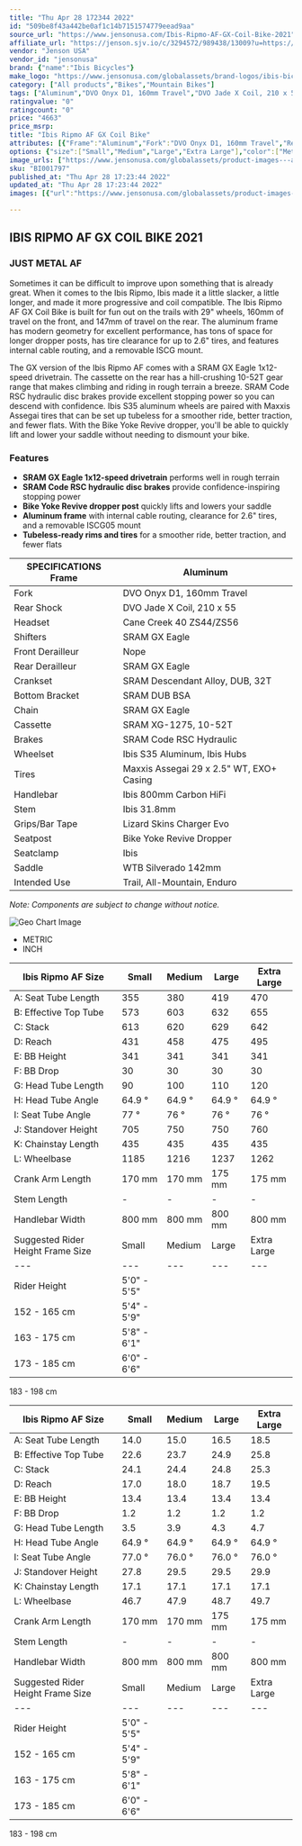```yaml
---
title: "Thu Apr 28 172344 2022"
id: "509be8f43a442be0af1c14b7151574779eead9aa"
source_url: "https://www.jensonusa.com/Ibis-Ripmo-AF-GX-Coil-Bike-2021"
affiliate_url: "https://jenson.sjv.io/c/3294572/989438/13009?u=https://www.jensonusa.com/Ibis-Ripmo-AF-GX-Coil-Bike-2021"
vendor: "Jenson USA"
vendor_id: "jensonusa"
brand: {"name":"Ibis Bicycles"}
make_logo: "https://www.jensonusa.com/globalassets/brand-logos/ibis-bicycles.jpg"
category: ["All products","Bikes","Mountain Bikes"]
tags: ["Aluminum","DVO Onyx D1, 160mm Travel","DVO Jade X Coil, 210 x 55","Cane Creek 40 ZS44/ZS56","SRAM GX Eagle","Nope","SRAM GX Eagle","SRAM Descendant Alloy, DUB, 32T","SRAM DUB BSA","SRAM GX Eagle","SRAM XG-1275, 10-52T","SRAM Code RSC Hydraulic","Ibis S35 Aluminum, Ibis Hubs","Maxxis Assegai 29 x 2.5\" WT, EXO+ Casing","Ibis 800mm Carbon HiFi","Ibis 31.8mm","Lizard Skins Charger Evo","Bike Yoke Revive Dropper","Ibis","WTB Silverado 142mm","Trail, All-Mountain, Enduro"]
ratingvalue: "0"
ratingcount: "0"
price: "4663"
price_msrp: 
title: "Ibis Ripmo AF GX Coil Bike"
attributes: [{"Frame":"Aluminum","Fork":"DVO Onyx D1, 160mm Travel","Rear Shock":"DVO Jade X Coil, 210 x 55","Headset":"Cane Creek 40 ZS44/ZS56","Shifters":"SRAM GX Eagle","Front Derailleur":"Nope","Rear Derailleur":"SRAM GX Eagle","Crankset":"SRAM Descendant Alloy, DUB, 32T","Bottom Bracket":"SRAM DUB BSA","Chain":"SRAM GX Eagle","Cassette":"SRAM XG-1275, 10-52T","Brakes":"SRAM Code RSC Hydraulic","Wheelset":"Ibis S35 Aluminum, Ibis Hubs","Tires":"Maxxis Assegai 29 x 2.5\" WT, EXO+ Casing","Handlebar":"Ibis 800mm Carbon HiFi","Stem":"Ibis 31.8mm","Grips/Bar Tape":"Lizard Skins Charger Evo","Seatpost":"Bike Yoke Revive Dropper","Seatclamp":"Ibis","Saddle":"WTB Silverado 142mm","Intended Use":"Trail, All-Mountain, Enduro"}]
options: {"size":["Small","Medium","Large","Extra Large"],"color":["Metal","Red Savina"],"availability":"In Stock"}
image_urls: ["https://www.jensonusa.com/globalassets/product-images---all-assets/ibis-bicycles/bi001797-metal.jpg","https://www.jensonusa.com/globalassets/product-images---all-assets/ibis-bicycles/bi001797_1-metal.jpg","https://www.jensonusa.com/globalassets/product-images---all-assets/ibis-bicycles/bi001797_2-metal.jpg","https://www.jensonusa.com/globalassets/product-images---all-assets/ibis-bicycles/bi001797_3-metal.jpg","https://www.jensonusa.com/globalassets/product-images---all-assets/ibis-bicycles/bi001797_4-metal.jpg"]
sku: "BI001797"
published_at: "Thu Apr 28 17:23:44 2022"
updated_at: "Thu Apr 28 17:23:44 2022"
images: [{"url":"https://www.jensonusa.com/globalassets/product-images---all-assets/ibis-bicycles/bi001797-metal.jpg","path":"full/20fc11e8aa0e46e2b0fa8525db40c613286f1cab.jpg","checksum":"87857e451c815a3a52aace8e77702f05","status":"downloaded"},{"url":"https://www.jensonusa.com/globalassets/product-images---all-assets/ibis-bicycles/bi001797_1-metal.jpg","path":"full/365e012f9910315a527ac864d9ffcf8423d70c1f.jpg","checksum":"711ea8b3dc602ff8b3178cdf842bfc16","status":"downloaded"},{"url":"https://www.jensonusa.com/globalassets/product-images---all-assets/ibis-bicycles/bi001797_2-metal.jpg","path":"full/39cca0d191229167eac352ab4a28b3951cf173ab.jpg","checksum":"be4cca9b4d41d0c3df223fca1703e73a","status":"downloaded"},{"url":"https://www.jensonusa.com/globalassets/product-images---all-assets/ibis-bicycles/bi001797_3-metal.jpg","path":"full/58f500b2d8f7051e992b92031c050ca4b4f0f140.jpg","checksum":"776183573cd9ed380a29c62d56d360a9","status":"downloaded"},{"url":"https://www.jensonusa.com/globalassets/product-images---all-assets/ibis-bicycles/bi001797_4-metal.jpg","path":"full/bc35d054e9dc6703beda1e49ad8e7b5e35f9b07c.jpg","checksum":"7fd8e057ea779aca63bf7159481805a4","status":"downloaded"}]

---
```

## IBIS RIPMO AF GX COIL BIKE 2021

### JUST METAL AF

Sometimes it can be difficult to improve upon something that is already great.
When it comes to the Ibis Ripmo, Ibis made it a little slacker, a little
longer, and made it more progressive and coil compatible. The Ibis Ripmo AF GX
Coil Bike is built for fun out on the trails with 29" wheels, 160mm of travel
on the front, and 147mm of travel on the rear. The aluminum frame has modern
geometry for excellent performance, has tons of space for longer dropper
posts, has tire clearance for up to 2.6" tires, and features internal cable
routing, and a removable ISCG mount.

The GX version of the Ibis Ripmo AF comes with a SRAM GX Eagle 1x12-speed
drivetrain. The cassette on the rear has a hill-crushing 10-52T gear range
that makes climbing and riding in rough terrain a breeze. SRAM Code RSC
hydraulic disc brakes provide excellent stopping power so you can descend with
confidence. Ibis S35 aluminum wheels are paired with Maxxis Assegai tires that
can be set up tubeless for a smoother ride, better traction, and fewer flats.
With the Bike Yoke Revive dropper, you'll be able to quickly lift and lower
your saddle without needing to dismount your bike.

### Features

  * **SRAM GX Eagle 1x12-speed drivetrain** performs well in rough terrain
  * **SRAM Code RSC hydraulic disc brakes** provide confidence-inspiring stopping power
  * **Bike Yoke Revive dropper post** quickly lifts and lowers your saddle
  * **Aluminum frame** with internal cable routing, clearance for 2.6" tires, and a removable ISCG05 mount
  * **Tubeless-ready rims and tires** for a smoother ride, better traction, and fewer flats

SPECIFICATIONS Frame | Aluminum  
---|---  
Fork | DVO Onyx D1, 160mm Travel  
Rear Shock | DVO Jade X Coil, 210 x 55  
Headset | Cane Creek 40 ZS44/ZS56  
Shifters | SRAM GX Eagle  
Front Derailleur | Nope  
Rear Derailleur | SRAM GX Eagle  
Crankset | SRAM Descendant Alloy, DUB, 32T  
Bottom Bracket | SRAM DUB BSA  
Chain | SRAM GX Eagle  
Cassette | SRAM XG-1275, 10-52T  
Brakes | SRAM Code RSC Hydraulic  
Wheelset | Ibis S35 Aluminum, Ibis Hubs  
Tires | Maxxis Assegai 29 x 2.5" WT, EXO+ Casing  
Handlebar | Ibis 800mm Carbon HiFi  
Stem | Ibis 31.8mm  
Grips/Bar Tape | Lizard Skins Charger Evo  
Seatpost | Bike Yoke Revive Dropper  
Seatclamp | Ibis  
Saddle | WTB Silverado 142mm  
Intended Use | Trail, All-Mountain, Enduro  
  
_Note: Components are subject to change without notice._

![Geo Chart
Image](//cdn.thinglink.me/api/image/700069498757054465/1024/10/none#tl-700069498757054465;')

  * METRIC
  * INCH

Ibis Ripmo AF Size | Small | Medium | Large | Extra Large  
---|---|---|---|---  
A: Seat Tube Length | 355 | 380 | 419 | 470  
B: Effective Top Tube | 573 | 603 | 632 | 655  
C: Stack | 613 | 620 | 629 | 642  
D: Reach | 431 | 458 | 475 | 495  
E: BB Height | 341 | 341 | 341 | 341  
F: BB Drop | 30 | 30 | 30 | 30  
G: Head Tube Length | 90 | 100 | 110 | 120  
H: Head Tube Angle | 64.9 ° | 64.9 ° | 64.9 ° | 64.9 °  
I: Seat Tube Angle | 77 ° | 76 ° | 76 ° | 76 °  
J: Standover Height | 705 | 750 | 750 | 760  
K: Chainstay Length | 435 | 435 | 435 | 435  
L: Wheelbase | 1185 | 1216 | 1237 | 1262  
Crank Arm Length | 170 mm | 170 mm | 175 mm | 175 mm  
Stem Length | - | - | - | -  
Handlebar Width | 800 mm | 800 mm | 800 mm | 800 mm  
Suggested Rider Height Frame Size | Small | Medium | Large | Extra Large  
---|---|---|---|---  
Rider Height | 5'0" - 5'5"  
152 - 165 cm | 5'4" - 5'9"  
163 - 175 cm | 5'8" - 6'1"  
173 - 185 cm | 6'0" - 6'6"  
183 - 198 cm  
  
Ibis Ripmo AF Size | Small | Medium | Large | Extra Large  
---|---|---|---|---  
A: Seat Tube Length | 14.0 | 15.0 | 16.5 | 18.5  
B: Effective Top Tube | 22.6 | 23.7 | 24.9 | 25.8  
C: Stack | 24.1 | 24.4 | 24.8 | 25.3  
D: Reach | 17.0 | 18.0 | 18.7 | 19.5  
E: BB Height | 13.4 | 13.4 | 13.4 | 13.4  
F: BB Drop | 1.2 | 1.2 | 1.2 | 1.2  
G: Head Tube Length | 3.5 | 3.9 | 4.3 | 4.7  
H: Head Tube Angle | 64.9 ° | 64.9 ° | 64.9 ° | 64.9 °  
I: Seat Tube Angle | 77.0 ° | 76.0 ° | 76.0 ° | 76.0 °  
J: Standover Height | 27.8 | 29.5 | 29.5 | 29.9  
K: Chainstay Length | 17.1 | 17.1 | 17.1 | 17.1  
L: Wheelbase | 46.7 | 47.9 | 48.7 | 49.7  
Crank Arm Length | 170 mm | 170 mm | 175 mm | 175 mm  
Stem Length | - | - | - | -  
Handlebar Width | 800 mm | 800 mm | 800 mm | 800 mm  
Suggested Rider Height Frame Size | Small | Medium | Large | Extra Large  
---|---|---|---|---  
Rider Height | 5'0" - 5'5"  
152 - 165 cm | 5'4" - 5'9"  
163 - 175 cm | 5'8" - 6'1"  
173 - 185 cm | 6'0" - 6'6"  
183 - 198 cm

